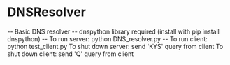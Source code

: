 # DNSResolver
-- Basic DNS resolver
-- dnspython library required (install with pip install dnspython)
-- To run server: python DNS_resolver.py
-- To run client: python test_client.py
To shut down server: send 'KYS' query from client
To shut down client: send 'Q' query from client
